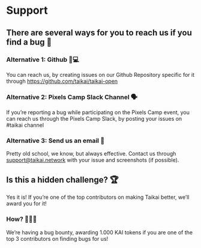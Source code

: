 # Support

## There are several ways for you to reach us if you find a bug 🐞

### Alternative 1: Github 👨💻
You can reach us, by creating issues on our Github Repository specific for it through https://github.com/taikai/taikai-open

### Alternative 2: Pixels Camp Slack Channel 🗣
If you’re reporting a bug while participating on the Pixels Camp event, you can reach us through the Pixels Camp Slack, by posting your issues on #taikai channel

### Alternative 3: Send us an email 📧
Pretty old school, we know, but always effective. Contact us through support@taikai.network with your issue and screenshots (if possible).

## Is this a hidden challenge? 🏆
Yes it is! If you’re one of the top contributors on making Taikai better, we’ll award you for it! 

### How? 🥇🥈🥉
We’re having a bug bounty, awarding 1.000 KAI tokens if you are one of the top 3 contributors on finding bugs for us! 
